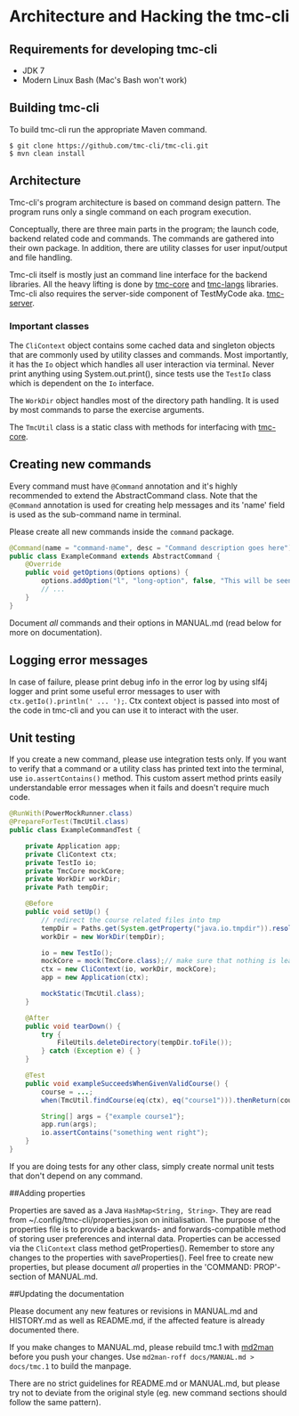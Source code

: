 Architecture and Hacking the tmc-cli
====================================

## Requirements for developing tmc-cli
 * JDK 7
 * Modern Linux Bash (Mac's Bash won't work)


## Building tmc-cli
To build tmc-cli run the appropriate Maven command.

	$ git clone https://github.com/tmc-cli/tmc-cli.git
	$ mvn clean install

## Architecture

Tmc-cli's program architecture is based on command design pattern. The program runs only a single command on each program execution.

Conceptually, there are three main parts in the program; the launch code, backend related code and commands. The commands are gathered into their own package. In addition, there are utility classes for user input/output and file handling.

Tmc-cli itself is mostly just an command line interface for the backend libraries. All the heavy lifting is done by [tmc-core](https://github.com/testmycode/tmc-core) and [tmc-langs](https://github.com/testmycode/tmc-langs) libraries. Tmc-cli also requires the server-side component of TestMyCode aka. [tmc-server](https://github.com/testmycode/tmc-server).

### Important classes

The `CliContext` object contains some cached data and singleton objects that are commonly used by utility classes and commands. Most importantly, it has the `Io` object which handles all user interaction via terminal. Never print anything using System.out.print(), since tests use the `TestIo` class which is dependent on the `Io` interface.

The `WorkDir` object handles most of the directory path handling. It is used by most commands to parse the exercise arguments.

The `TmcUtil` class is a static class with methods for interfacing with [tmc-core](https://github.com/testmycode/tmc-core/).

## Creating new commands

Every command must have `@Command` annotation and it's highly recommended to extend the AbstractCommand class. Note that the `@Command` annotation is used for creating help messages and its 'name' field is used as the sub-command name in terminal.

Please create all new commands inside the `command` package.

```java
@Command(name = "command-name", desc = "Command description goes here")
public class ExampleCommand extends AbstractCommand {
    @Override
    public void getOptions(Options options) {
        options.addOption("l", "long-option", false, "This will be seen in the help message.");
        // ...
    }
}
```

Document *all* commands and their options in MANUAL.md (read below for more on documentation).

## Logging error messages

In case of failure, please print debug info in the error log by using slf4j logger and print some useful error messages to user with `ctx.getIo().println(' ... ');`. Ctx context object is passed into most of the code in tmc-cli and you can use it to interact with the user.

## Unit testing

If you create a new command, please use integration tests only. If you want to verify that a command or a utility class has printed text into the terminal, use `io.assertContains()` method. This custom assert method prints easily understandable error messages when it fails and doesn't require much code.

```java
@RunWith(PowerMockRunner.class)
@PrepareForTest(TmcUtil.class)
public class ExampleCommandTest {

    private Application app;
    private CliContext ctx;
    private TestIo io;
    private TmcCore mockCore;
    private WorkDir workDir;
    private Path tempDir;

    @Before
    public void setUp() {
        // redirect the course related files into tmp
        tempDir = Paths.get(System.getProperty("java.io.tmpdir")).resolve("exampleTest");
        workDir = new WorkDir(tempDir);

        io = new TestIo();
        mockCore = mock(TmcCore.class);// make sure that nothing is leaked to tmcCore
        ctx = new CliContext(io, workDir, mockCore);
        app = new Application(ctx);

        mockStatic(TmcUtil.class);
    }

    @After
    public void tearDown() {
        try {
            FileUtils.deleteDirectory(tempDir.toFile());
        } catch (Exception e) { }
    }

    @Test
    public void exampleSucceedsWhenGivenValidCourse() {
        course = ...;
        when(TmcUtil.findCourse(eq(ctx), eq("course1"))).thenReturn(course);

        String[] args = {"example course1"};
        app.run(args);
        io.assertContains("something went right");
    }
}
```

If you are doing tests for any other class, simply create normal unit tests that don't depend on any command.

##Adding properties

Properties are saved as a Java `HashMap<String, String>`. They are read from ~/.config/tmc-cli/properties.json on initialisation. The purpose of the properties file is to provide a backwards- and forwards-compatible method of storing user preferences and internal data. Properties can be accessed via the `CliContext` class method getProperties(). Remember to store any changes to the properties with saveProperties(). Feel free to create new properties, but please document *all* properties in the 'COMMAND: PROP'-section of MANUAL.md.

##Updating the documentation

Please document any new features or revisions in MANUAL.md and HISTORY.md as well as README.md, if the affected feature is already documented there.

If you make changes to MANUAL.md, please rebuild tmc.1 with [md2man](https://github.com/sunaku/md2man) before you push your changes. Use `md2man-roff docs/MANUAL.md > docs/tmc.1` to build the manpage.

There are no strict guidelines for README.md or MANUAL.md, but please try not to deviate from the original style (eg. new command sections should follow the same pattern). 
